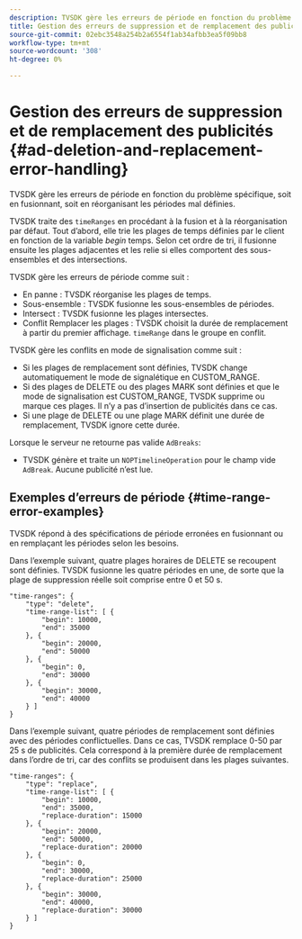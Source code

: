 ```yaml
---
description: TVSDK gère les erreurs de période en fonction du problème spécifique, soit en fusionnant, soit en réorganisant les périodes mal définies.
title: Gestion des erreurs de suppression et de remplacement des publicités
source-git-commit: 02ebc3548a254b2a6554f1ab34afbb3ea5f09bb8
workflow-type: tm+mt
source-wordcount: '308'
ht-degree: 0%

---
```


# Gestion des erreurs de suppression et de remplacement des publicités {#ad-deletion-and-replacement-error-handling}

TVSDK gère les erreurs de période en fonction du problème spécifique, soit en fusionnant, soit en réorganisant les périodes mal définies.

TVSDK traite des `timeRanges` en procédant à la fusion et à la réorganisation par défaut. Tout d’abord, elle trie les plages de temps définies par le client en fonction de la variable *begin* temps. Selon cet ordre de tri, il fusionne ensuite les plages adjacentes et les relie si elles comportent des sous-ensembles et des intersections.

TVSDK gère les erreurs de période comme suit :

* En panne : TVSDK réorganise les plages de temps.
* Sous-ensemble : TVSDK fusionne les sous-ensembles de périodes.
* Intersect : TVSDK fusionne les plages intersectes.
* Conflit Remplacer les plages : TVSDK choisit la durée de remplacement à partir du premier affichage. `timeRange` dans le groupe en conflit.

TVSDK gère les conflits en mode de signalisation comme suit :

* Si les plages de remplacement sont définies, TVSDK change automatiquement le mode de signalétique en CUSTOM_RANGE.
* Si des plages de DELETE ou des plages MARK sont définies et que le mode de signalisation est CUSTOM_RANGE, TVSDK supprime ou marque ces plages. Il n’y a pas d’insertion de publicités dans ce cas.
* Si une plage de DELETE ou une plage MARK définit une durée de remplacement, TVSDK ignore cette durée.

Lorsque le serveur ne retourne pas valide `AdBreaks`:

* TVSDK génère et traite un `NOPTimelineOperation` pour le champ vide `AdBreak`. Aucune publicité n’est lue.

## Exemples d’erreurs de période {#time-range-error-examples}

TVSDK répond à des spécifications de période erronées en fusionnant ou en remplaçant les périodes selon les besoins.

Dans l’exemple suivant, quatre plages horaires de DELETE se recoupent sont définies. TVSDK fusionne les quatre périodes en une, de sorte que la plage de suppression réelle soit comprise entre 0 et 50 s.

```
"time-ranges": {
    "type": "delete",
    "time-range-list": [ {
        "begin": 10000,
        "end": 35000
    }, {
        "begin": 20000,
        "end": 50000
    }, {
        "begin": 0,
        "end": 30000
    }, {
        "begin": 30000,
        "end": 40000
    } ]
}
```

Dans l’exemple suivant, quatre périodes de remplacement sont définies avec des périodes conflictuelles. Dans ce cas, TVSDK remplace 0-50 par 25 s de publicités. Cela correspond à la première durée de remplacement dans l’ordre de tri, car des conflits se produisent dans les plages suivantes.

```
"time-ranges": {
    "type": "replace",
    "time-range-list": [ {
        "begin": 10000,
        "end": 35000,
        "replace-duration": 15000
    }, {
        "begin": 20000,
        "end": 50000,
        "replace-duration": 20000
    }, {
        "begin": 0,
        "end": 30000,
        "replace-duration": 25000
    }, {
        "begin": 30000,
        "end": 40000,
        "replace-duration": 30000
    } ]
}
```
